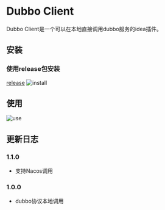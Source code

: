 # Dubbo Client

Dubbo Client是一个可以在本地直接调用dubbo服务的idea插件。

## 安装
### 使用release包安装
[release](https://github.com/lmikoto/dubbo-client/releases)
![install](doc/install.gif)


## 使用
![use](doc/use.gif)

## 更新日志

### 1.1.0
- 支持Nacos调用

### 1.0.0
- dubbo协议本地调用

